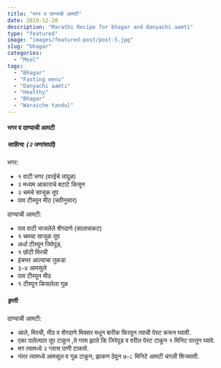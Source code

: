```yaml
---
title: "भगर व दाण्याची आमटी"
date: 2019-12-20
description: "Marathi Recipe for bhagar and danyachi aamti"
type: "featured"
image: "images/featured-post/post-5.jpg"
slug: "bhagar"
categories: 
  - "Meal"
tags:
  - "Bhagar"
  - "Fasting menu"
  - "Danyachi aamti"
  - "Healthy"
  - "Bhagar"
  - "Waraiche tandul"
---
```


#### भगर व दाण्याची आमटी  



##### साहित्य: (२ जणांसाठी)  


भगर: 

- १ वाटी भगर (वरईचे तांदूळ)
- २ मध्यम आकाराचे बटाटे किसून 
- २  चमचे साजूक तूप 
- पाव टीस्पून मीठ (चवीनुसार)

दाण्याची आमटी:

- पाव वाटी भाजलेले शेंगदाणे (सालासकट)
- १ चमचा साजूक तूप
- अर्धा टीस्पून जिरेपूड,
- १ छोटी मिरची 
- इंचभर आल्याचा तुकडा 
- ३-४ आमसुले 
- पाव टीस्पून मीठ 
- १ टीस्पून किसलेला गूळ 
 

##### कृती:


दाण्याची आमटी:

- आले, मिरची, मीठ व शेंगदाणे मिक्सर मधून बारीक फिरवून त्याची पेस्ट करून घ्यावी.
- एका पातेल्यात तूप टाकून ,ते गरम झाले कि जिरेपूड व वरील पेस्ट टाकून १ मिनिट परतून घ्यावे. 
- मग त्यामध्ये २ ग्लास पाणी टाकावे. 
- नंतर त्यामध्ये आमसूल व गूळ टाकून, झाकण ठेवून ७-८ मिनिटे आमटी चंगली शिजवावी. 
